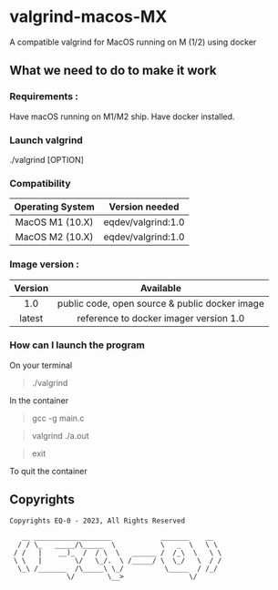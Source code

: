 # valgrind-macos-MX
A compatible valgrind for MacOS running on M (1/2) using docker

## What we need to do to make it work

### Requirements : 
Have macOS running on M1/M2 ship.
Have docker installed.

### Launch valgrind
./valgrind [OPTION]

### Compatibility
| Operating System         | Version needed |
| :---:                    | :---:          |
| MacOS M1 (10.X)          |     eqdev/valgrind:1.0 |
| MacOS M2 (10.X)          |     eqdev/valgrind:1.0 |

### Image version :
| Version         | Available |
| :---:                    | :---:          |
| 1.0          |     public code, open source & public docker image |
| latest          |     reference to docker imager version 1.0 |

### How can I launch the program
On your terminal
> ./valgrind

In the container
> gcc -g main.c

> valgrind ./a.out

> exit

To quit the container 

## Copyrights

```text
Copyrights EQ-0 - 2023, All Rights Reserved

   __ ___________________            _______    __   
  / / \_   _____/\_____  \           \   _  \   \ \  
 / /   |    __)_  /  / \  \   ______ /  /_\  \   \ \ 
 \ \   |        \/   \_/.  \ /_____/ \  \_/   \  / / 
  \_\ /_______  /\_____\ \_/          \_____  / /_/  
              \/        \__>                \/       
```

